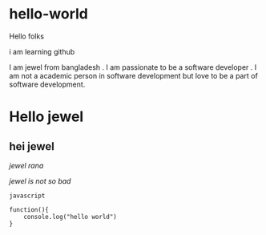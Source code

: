# hello-world

Hello folks 

i am learning github 

I am jewel from bangladesh . I am passionate to be a software developer . I am not a academic person in software development but love to be a part of software development.

# Hello jewel
## hei jewel

*jewel rana*

*jewel is not so bad*

```
javascript

function(){
	console.log("hello world")
}


```
